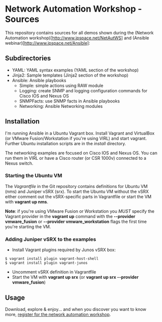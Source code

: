 # Network Automation Workshop - Sources

This repository contains sources for all demos shown during the
(Network Automation workshop)[http://www.ipspace.net/NetAutWS]
and (Ansible webinar)[http://www.ipspace.net/Ansible]:

## Subdirectories 
* YAML: YAML syntax examples (YAML section of the workshop)
* Jinja2: Sample templates (Jinja2 section of the workshop)
* Ansible: Ansible playbooks
  * Simple: simple actions using RAW module
  * Logging: create SNMP and logging configuration commands for Cisco IOS and Nexus OS
  * SNMPFacts: use SNMP facts in Ansible playbooks
  * Networking: Ansible Networking modules

## Installation

I'm running Ansible in a Ubuntu Vagrant box. Install Vagrant and VirtualBox (or VMware Fusion/Workstation if you're using VIRL) and start vagrant. Further Ubuntu installation scripts are in the _install_ directory.

The networking examples are focused on Cisco IOS and Nexus OS. You can run them in VIRL or have a Cisco router (or CSR 1000v) connected to a Nexus switch.

### Starting the Ubuntu VM

The _Vagrantfile_ in the Git repository contains definitions for Ubuntu VM (nms) and Juniper vSRX (srx). To start the Ubuntu VM
without the vSRX either comment out the vSRX-specific parts in Vagrantfile or start the VM with **vagrant up nms**.

**Note**: if you're using VMware Fusion or Workstation you _MUST_ specify the Vagrant provider in the **vagrant up** command with the
**--provider vmware_fusion** or **--provider vmware_workstation** flags the first time you're starting the VM.

### Adding Juniper vSRX to the examples

* Install Vagrant plugins required by Junos vSRX box:
```
$ vagrant install plugin vagrant-host-shell
$ vagrant install plugin vagrant-junos
```
* Uncomment vSRX definition in Vagrantfile
* Start the VM with **vagrant up srx** (or **vagrant up srx --provider vmware_fusion**)

<!--
* Cisco VIRL running a vIOS (_R1_) and a Nexus OS (_S1_) instances connected to external flat network
* Ubuntu server (_nms_) running _Ansible_. _nms_ is connected to the same subnet as _R1_ and _S1_.
-->
## Usage

Download, explore & enjoy... and when you discover you want to know more, [register for the network automation workshop](http://ipspace.net/NetOps).
